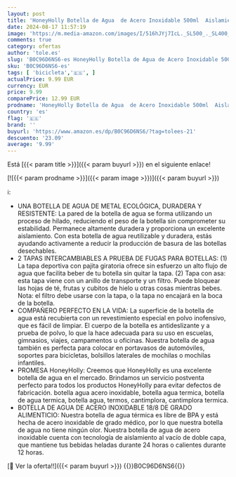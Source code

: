 ```yaml
---
layout: post
title: 'HoneyHolly Botella de Agua  de Acero Inoxidable 500ml  Aislamiento de Vacío de Doble Pared  Botella Termica para Niños  sin bpa  para Gimnasio Bicicleta'
date: 2024-08-17 11:57:19
image: 'https://m.media-amazon.com/images/I/516hJYj7IcL._SL500_._SL400_.jpg'
comments: true
category: ofertas
author: 'tole.es'
slug: 'B0C96D6NS6-es HoneyHolly Botella de Agua de Acero Inoxidable 500ml...'
sku: 'B0C96D6NS6-es'
tags: [ 'bicicleta','🇪🇸', ]
actualPrice: 9.99 EUR
currency: EUR
price: 9.99
comparePrice: 12.99 EUR
prodname: 'HoneyHolly Botella de Agua  de Acero Inoxidable 500ml  Aislamiento de Vacío de Doble Pared  Botella Termica para Niños  sin bpa  para Gimnasio Bicicleta'
country: 'es'
flag: '🇪🇸'
brand: ''
buyurl: 'https://www.amazon.es/dp/B0C96D6NS6/?tag=tolees-21'
descuento: '23.09'
average: '9.99'
---
```


Está [{{< param title >}}]({{< param buyurl >}}) en el siguiente enlace!

[![{{< param prodname >}}]({{< param image >}})]({{< param buyurl >}})

ℹ️:

- UNA BOTELLA DE AGUA DE METAL ECOLÓGICA, DURADERA Y RESISTENTE: La pared de la botella de agua se forma utilizando un proceso de hilado, reduciendo el peso de la botella sin comprometer su estabilidad. Permanece altamente duradera y proporciona un excelente aislamiento. Con esta botella de agua reutilizable y duradera, estás ayudando activamente a reducir la producción de basura de las botellas desechables.
- 2 TAPAS INTERCAMBIABLES A PRUEBA DE FUGAS PARA BOTELLAS: (1) La tapa deportiva con pajita giratoria ofrece sin esfuerzo un alto flujo de agua que facilita beber de tu botella sin quitar la tapa. (2) Tapa con asa: esta tapa viene con un anillo de transporte y un filtro. Puede bloquear las hojas de té, frutas y cubitos de hielo u otras cosas mientras bebes. Nota: el filtro debe usarse con la tapa, o la tapa no encajará en la boca de la botella.
- COMPAÑERO PERFECTO EN LA VIDA: La superficie de la botella de agua está recubierta con un revestimiento especial en polvo inofensivo, que es fácil de limpiar. El cuerpo de la botella es antideslizante y a prueba de polvo, lo que la hace adecuada para su uso en escuelas, gimnasios, viajes, campamentos u oficinas. Nuestra botella de agua también es perfecta para colocar en portavasos de automóviles, soportes para bicicletas, bolsillos laterales de mochilas o mochilas infantiles.
- PROMESA HoneyHolly: Creemos que HoneyHolly es una excelente botella de agua en el mercado. Brindamos un servicio postventa perfecto para todos los productos HoneyHolly para evitar defectos de fabricación. botella agua acero inoxidable, botella agua termica, botella de agua termica, botella agua, termos, cantimplora, cantimplora termica.
- BOTELLA DE AGUA DE ACERO INOXIDABLE 18/8 DE GRADO ALIMENTICIO: Nuestra botella de agua térmica es libre de BPA y está hecha de acero inoxidable de grado médico, por lo que nuestra botella de agua no tiene ningún olor. Nuestra botella de agua de acero inoxidable cuenta con tecnología de aislamiento al vacío de doble capa, que mantiene tus bebidas heladas durante 24 horas o calientes durante 12 horas.

[🛒 Ver la oferta!!]({{< param buyurl >}})
{{<world>}}B0C96D6NS6{{</world>}}
